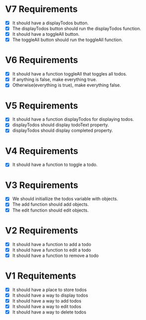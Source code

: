 # V7 Requirements
- [X] It should have a displayTodos button.
- [X] The displayTodos button should run the displayTodos function.
- [X] It should have a toggleAll button.
- [X] The toggleAll button should run the toggleAll function.

# V6 Requirements
- [X] It should have a function toggleAll that toggles all todos.
- [X] If anything is false, make everything true.
- [X] Otherwise(everything is true), make everything false.

# V5 Requirements
- [X] It should have a function displayTodos for displaying todos.
- [X] displayTodos should display todoText property.
- [X] displayTodos should display completed property.

# V4 Requirements
- [X] It should have a function to toggle a todo.

# V3 Requirements
- [X] We should initiallize the todos variable with objects.
- [X] The add function should add objects.
- [X] The edit function should edit objects.

# V2 Requirements
- [X] It should have a function to add a todo
- [X] It should have a function to edit a todo
- [X] It should have a function to remove a todo

# V1 Requitements
- [X] It should have a place to store todos
- [X] It should have a way to display todos
- [X] It should have a way to add todos
- [X] It should have a way to edit todos
- [X] It should have a way to delete todos